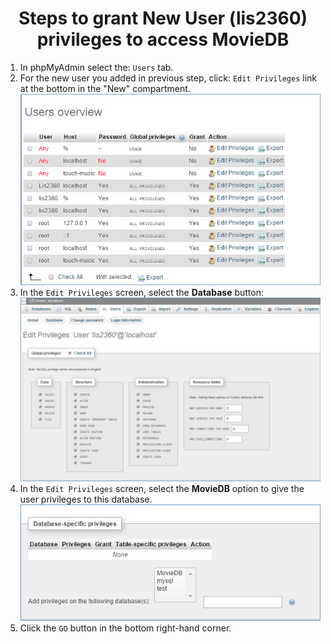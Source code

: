 <center><h1>Steps to grant New User (lis2360) privileges to access MovieDB</h1></center>


<ol>
<li>In phpMyAdmin select the: <code>Users</code> tab. </li>
<li>For the new user you added in previous step, click: <code>Edit Privileges</code> link at the bottom in the "New" compartment. </li>

<center>
<img src=".guides/img/userView.png" />
</center>


<li>In the <code>Edit Privileges</code> screen, select the <b>Database</b> button:

<center>
<img src=".guides/img/editUser.png" />
</center>
</li>

<li>In the <code>Edit Privileges</code> screen, select the <b>MovieDB</b> option to give the user privileges to this database.
<center>
<img src=".guides/img/DBSelection.png" />
</center>
</li>

<li> Click the <code>GO</code> button in the bottom right-hand corner.</li>

</ol>